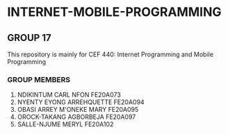 # INTERNET-MOBILE-PROGRAMMING
## GROUP 17

This repository is mainly for CEF 440: Internet Programming and Mobile Programming

### GROUP MEMBERS
1. NDIKINTUM CARL NFON                  FE20A073
2. NYENTY EYONG ARREHQUETTE             FE20A094
3. OBASI ARREY M'ONEKE MARY             FE20A095
4. OROCK-TAKANG AGBORBEJA               FE20A097
4. SALLE-NJUME MERYL                    FE20A102
